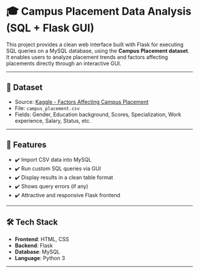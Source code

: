 # 🎓 Campus Placement Data Analysis (SQL + Flask GUI)

This project provides a clean web interface built with Flask for executing SQL queries on a MySQL database, using the **Campus Placement dataset**. It enables users to analyze placement trends and factors affecting placements directly through an interactive GUI.

---

## 📁 Dataset

- Source: [Kaggle - Factors Affecting Campus Placement](https://www.kaggle.com/datasets/benroshan/factors-affecting-campus-placement)
- File: `campus_placement.csv`
- Fields: Gender, Education background, Scores, Specialization, Work experience, Salary, Status, etc.

---

## 🚀 Features

- ✔️ Import CSV data into MySQL
- ✔️ Run custom SQL queries via GUI
- ✔️ Display results in a clean table format
- ✔️ Shows query errors (if any)
- ✔️ Attractive and responsive Flask frontend

---

## 🛠️ Tech Stack

- **Frontend**: HTML, CSS
- **Backend**: Flask
- **Database**: MySQL
- **Language**: Python 3

---


